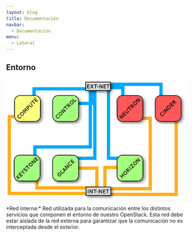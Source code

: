 ```yaml
---
layout: blog
title: Documentación
navbar:
  - Documentación
menu:
  - Lateral
---
```

<section>
  <h2>Entorno</h2>
  <img src="images/os02.png"/>
  <p>
    *Red interna:* Red utilizada para la comunicación entre los distintos servicios que componen el entorno de nuestro OpenStack. Esta red debe estar aislada de la red externa para garantizar que la comunicación no es interceptada desde el exterior.
  </p>
